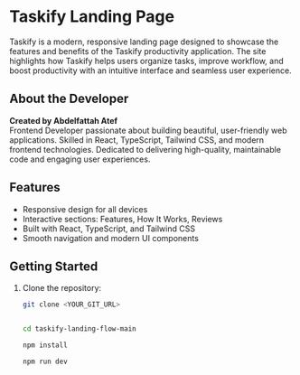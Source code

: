 # Taskify Landing Page

Taskify is a modern, responsive landing page designed to showcase the features and benefits of the Taskify productivity application. The site highlights how Taskify helps users organize tasks, improve workflow, and boost productivity with an intuitive interface and seamless user experience.

## About the Developer

**Created by Abdelfattah Atef**  
Frontend Developer passionate about building beautiful, user-friendly web applications. Skilled in React, TypeScript, Tailwind CSS, and modern frontend technologies. Dedicated to delivering high-quality, maintainable code and engaging user experiences.

## Features
- Responsive design for all devices
- Interactive sections: Features, How It Works, Reviews
- Built with React, TypeScript, and Tailwind CSS
- Smooth navigation and modern UI components

## Getting Started

1. Clone the repository:
   ```sh
   git clone <YOUR_GIT_URL>
   

   cd taskify-landing-flow-main

   npm install

   npm run dev